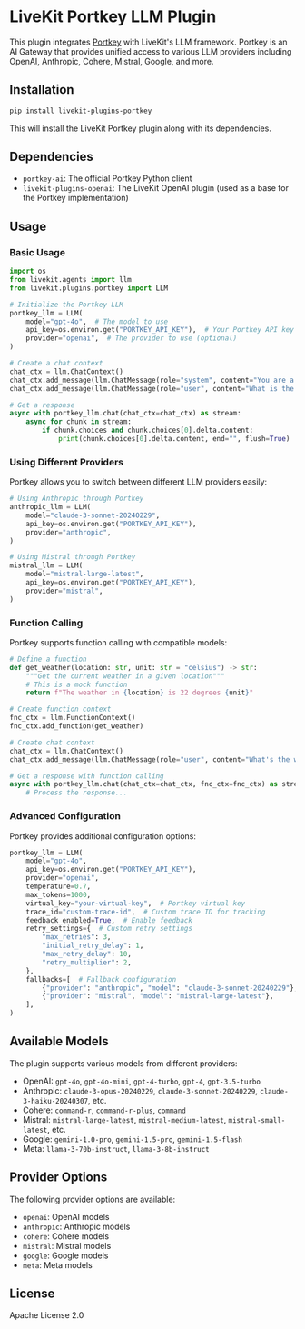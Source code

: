 # LiveKit Portkey LLM Plugin

This plugin integrates [Portkey](https://portkey.ai/) with LiveKit's LLM framework. Portkey is an AI Gateway that provides unified access to various LLM providers including OpenAI, Anthropic, Cohere, Mistral, Google, and more.

## Installation

```bash
pip install livekit-plugins-portkey
```

This will install the LiveKit Portkey plugin along with its dependencies.

## Dependencies

- `portkey-ai`: The official Portkey Python client
- `livekit-plugins-openai`: The LiveKit OpenAI plugin (used as a base for the Portkey implementation)

## Usage

### Basic Usage

```python
import os
from livekit.agents import llm
from livekit.plugins.portkey import LLM

# Initialize the Portkey LLM
portkey_llm = LLM(
    model="gpt-4o",  # The model to use
    api_key=os.environ.get("PORTKEY_API_KEY"),  # Your Portkey API key
    provider="openai",  # The provider to use (optional)
)

# Create a chat context
chat_ctx = llm.ChatContext()
chat_ctx.add_message(llm.ChatMessage(role="system", content="You are a helpful assistant."))
chat_ctx.add_message(llm.ChatMessage(role="user", content="What is the capital of France?"))

# Get a response
async with portkey_llm.chat(chat_ctx=chat_ctx) as stream:
    async for chunk in stream:
        if chunk.choices and chunk.choices[0].delta.content:
            print(chunk.choices[0].delta.content, end="", flush=True)
```

### Using Different Providers

Portkey allows you to switch between different LLM providers easily:

```python
# Using Anthropic through Portkey
anthropic_llm = LLM(
    model="claude-3-sonnet-20240229",
    api_key=os.environ.get("PORTKEY_API_KEY"),
    provider="anthropic",
)

# Using Mistral through Portkey
mistral_llm = LLM(
    model="mistral-large-latest",
    api_key=os.environ.get("PORTKEY_API_KEY"),
    provider="mistral",
)
```

### Function Calling

Portkey supports function calling with compatible models:

```python
# Define a function
def get_weather(location: str, unit: str = "celsius") -> str:
    """Get the current weather in a given location"""
    # This is a mock function
    return f"The weather in {location} is 22 degrees {unit}"

# Create function context
fnc_ctx = llm.FunctionContext()
fnc_ctx.add_function(get_weather)

# Create chat context
chat_ctx = llm.ChatContext()
chat_ctx.add_message(llm.ChatMessage(role="user", content="What's the weather like in Paris?"))

# Get a response with function calling
async with portkey_llm.chat(chat_ctx=chat_ctx, fnc_ctx=fnc_ctx) as stream:
    # Process the response...
```

### Advanced Configuration

Portkey provides additional configuration options:

```python
portkey_llm = LLM(
    model="gpt-4o",
    api_key=os.environ.get("PORTKEY_API_KEY"),
    provider="openai",
    temperature=0.7,
    max_tokens=1000,
    virtual_key="your-virtual-key",  # Portkey virtual key
    trace_id="custom-trace-id",  # Custom trace ID for tracking
    feedback_enabled=True,  # Enable feedback
    retry_settings={  # Custom retry settings
        "max_retries": 3,
        "initial_retry_delay": 1,
        "max_retry_delay": 10,
        "retry_multiplier": 2,
    },
    fallbacks=[  # Fallback configuration
        {"provider": "anthropic", "model": "claude-3-sonnet-20240229"},
        {"provider": "mistral", "model": "mistral-large-latest"},
    ],
)
```

## Available Models

The plugin supports various models from different providers:

- OpenAI: `gpt-4o`, `gpt-4o-mini`, `gpt-4-turbo`, `gpt-4`, `gpt-3.5-turbo`
- Anthropic: `claude-3-opus-20240229`, `claude-3-sonnet-20240229`, `claude-3-haiku-20240307`, etc.
- Cohere: `command-r`, `command-r-plus`, `command`
- Mistral: `mistral-large-latest`, `mistral-medium-latest`, `mistral-small-latest`, etc.
- Google: `gemini-1.0-pro`, `gemini-1.5-pro`, `gemini-1.5-flash`
- Meta: `llama-3-70b-instruct`, `llama-3-8b-instruct`

## Provider Options

The following provider options are available:

- `openai`: OpenAI models
- `anthropic`: Anthropic models
- `cohere`: Cohere models
- `mistral`: Mistral models
- `google`: Google models
- `meta`: Meta models

## License

Apache License 2.0 